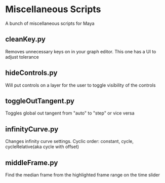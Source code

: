 # Miscellaneous Scripts

A bunch of miscellaneous scripts for Maya

## cleanKey.py

Removes unnecessary keys on in your graph editor. This one has a UI to adjust tolerance

## hideControls.py

Will put controls on a layer for the user to toggle visibility of the controls

## toggleOutTangent.py

Toggles global out tangent from "auto" to "step" or vice versa

## infinityCurve.py

Changes infinity curve settings. Cyclic order: constant, cycle, cycleRelative(aka cycle with offset)

## middleFrame.py

Find the median frame from the highlighted frame range on the time slider
